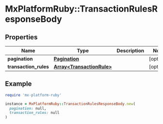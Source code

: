 # MxPlatformRuby::TransactionRulesResponseBody

## Properties

| Name | Type | Description | Notes |
| ---- | ---- | ----------- | ----- |
| **pagination** | [**Pagination**](Pagination.md) |  | [optional] |
| **transaction_rules** | [**Array&lt;TransactionRule&gt;**](TransactionRule.md) |  | [optional] |

## Example

```ruby
require 'mx-platform-ruby'

instance = MxPlatformRuby::TransactionRulesResponseBody.new(
  pagination: null,
  transaction_rules: null
)
```

